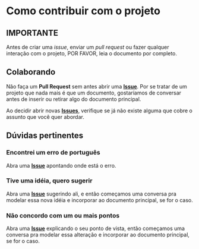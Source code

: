 # Como contribuir com o projeto

## IMPORTANTE

Antes de criar uma *issue*, enviar um *pull request* ou fazer qualquer interação com o projeto, POR FAVOR, leia o documento por completo.

## Colaborando

Não faça um **Pull Request** sem antes abrir uma [**Issue**](https://github.com/FEMUGPE/FEMUGPE/issues/new). Por se tratar de um projeto que nada mais é que um documento, gostaríamos de conversar antes de inserir ou retirar algo do documento principal.

Ao decidir abrir novas [**Issues**](https://github.com/FEMUGPE/FEMUGPE/issues/new), verifique se já não existe alguma que cobre o assunto que você quer abordar.

## Dúvidas pertinentes

### Encontrei um erro de português

Abra uma [**Issue**](https://github.com/FEMUGPE/FEMUGPE/issues/new) apontando onde está o erro.

### Tive uma idéia, quero sugerir

Abra uma [**Issue**](https://github.com/FEMUGPE/FEMUGPE/issues/new) sugerindo ali, e então começamos uma conversa pra modelar essa nova idéia e incorporar ao documento principal, se for o caso.

### Não concordo com um ou mais pontos

Abra uma [**Issue**](https://github.com/FEMUGPE/FEMUGPE/issues/new) explicando o seu ponto de vista, então começamos uma conversa pra modelar essa alteração e incorporar ao documento principal, se for o caso.